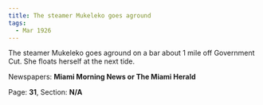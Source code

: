 ```yaml
---  
title: The steamer Mukeleko goes aground  
tags:  
  - Mar 1926  
---  
```

  
The steamer Mukeleko goes aground on a bar about 1 mile off Government Cut. She floats herself at the next tide.  
  
Newspapers: **Miami Morning News or The Miami Herald**  
  
Page: **31**, Section: **N/A** 
